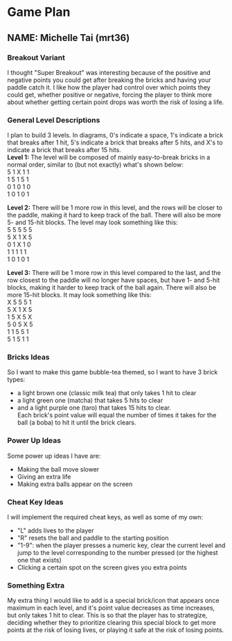 # Game Plan
## NAME: Michelle Tai (mrt36)


### Breakout Variant
I thought "Super Breakout" was interesting because of the positive and negative points 
you could get after breaking the bricks and having your paddle catch it. I like how the 
player had control over which points they could get, whether positive or negative, forcing
the player to think more about whether getting certain point drops was worth the risk of 
losing a life. 

### General Level Descriptions
I plan to build 3 levels. In diagrams, 0's indicate a space, 1's indicate a brick that breaks after 1 hit, 
5's indicate a brick that breaks after 5 hits, and X's to indicate a brick that breaks 
after 15 hits.<br>
**Level 1:** The level will be composed of mainly easy-to-break bricks in a normal order,
similar to (but not exactly) what's shown below:<br>
5 1 X 1 1  
1 5 1 5 1  
0 1 0 1 0  
1 0 1 0 1  

**Level 2:** There will be 1 more row in this level, and the rows will be closer to the paddle, 
making it hard to keep track of the ball. There will also be more 5- and 15-hit blocks. The level
may look something like this:<br>
5 5 5 5 5  
5 X 1 X 5  
0 1 X 1 0  
1 1 1 1 1  
1 0 1 0 1  

**Level 3:** There will be 1 more row in this level compared to the last, and the row closest to 
the paddle will no longer have spaces, but have 1- and 5-hit blocks, making it harder to keep 
track of the ball again. There will also be more 15-hit blocks. It may look something like this:<br>
X 5 5 5 1  
5 X 1 X 5  
1 5 X 5 X  
5 0 5 X 5  
1 1 5 5 1  
5 1 5 1 1  

### Bricks Ideas
So I want to make this game bubble-tea themed, so I want to have 3 brick types:  
* a light brown one (classic milk tea) that only takes 1 hit to clear
* a light green one (matcha) that takes 5 hits to clear
* and a light purple one (taro) that takes 15 hits to clear.  
Each brick's point value will equal the number of times it takes for the ball (a boba) to hit it until 
the brick clears. 

### Power Up Ideas
Some power up ideas I have are:<br>
* Making the ball move slower
* Giving an extra life
* Making extra balls appear on the screen

### Cheat Key Ideas
I will implement the required cheat keys, as well as some of my own:
* "L" adds lives to the player
* "R" resets the ball and paddle to the starting position
* "1-9": when the player presses a numeric key, clear the current level and jump to the level corresponding 
to the number pressed (or the highest one that exists)
* Clicking a certain spot on the screen gives you extra points

### Something Extra
My extra thing I would like to add is a special brick/icon that appears once maximum in each level, and it's 
point value decreases as time increases, but only takes 1 hit to clear. This is so that the player has to 
strategize, deciding whether they to prioritize clearing this special block to get more points at the risk of losing
lives, or playing it safe at the risk of losing points. 
